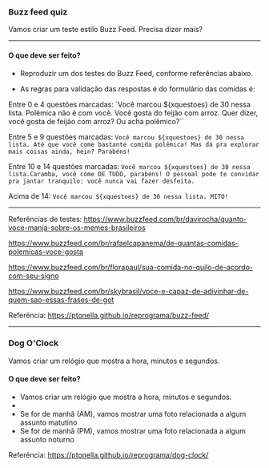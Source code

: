 ### Buzz feed quiz

Vamos criar um teste estilo Buzz Feed. Precisa dizer mais?

***

#### O que deve ser feito?

* Reproduzir um dos testes do Buzz Feed, conforme referências abaixo.

* As regras para validação das respostas é do formulário das comidas é:

Entre 0 e 4 questões marcadas: `Você marcou ${xquestoes} de 30 nessa lista. Polêmica não é com você. Você gosta do feijão com arroz. Quer dizer, você gosta de feijão com arroz? Ou acha polêmico?``


Entre 5 e 9 questões marcadas: `Você marcou ${xquestoes} de 30 nessa lista. Até que você come bastante comida polêmica! Mas dá pra explorar mais coisas ainda, hein? Parabéns!`

Entre 10 e 14 questões marcadas: `Você marcou ${xquestoes} de 30 nessa lista.Caramba, você come DE TUDO, parabéns! O pessoal pode te convidar pra jantar tranquilo: você nunca vai fazer desfeita.`

Acima de 14: `Você marcou ${xquestoes} de 30 nessa lista. MITO!`


***

Referências de testes:
https://www.buzzfeed.com/br/davirocha/quanto-voce-manja-sobre-os-memes-brasileiros

https://www.buzzfeed.com/br/rafaelcapanema/de-quantas-comidas-polemicas-voce-gosta

https://www.buzzfeed.com/br/florapaul/sua-comida-no-quilo-de-acordo-com-seu-signo

https://www.buzzfeed.com/br/skybrasil/voce-e-capaz-de-adivinhar-de-quem-sao-essas-frases-de-got


Referência: https://ptonella.github.io/reprograma/buzz-feed/


***

### Dog O'Clock

Vamos criar um relógio que mostra a hora, minutos e segundos.


#### O que deve ser feito?

* Vamos criar um relógio que mostra a hora, minutos e segundos.
* 
* Se for de manhã (AM), vamos mostrar uma foto relacionada a algum assunto matutino
* Se for de manhã (PM), vamos mostrar uma foto relacionada a algum assunto noturno


Referência: https://ptonella.github.io/reprograma/dog-clock/

